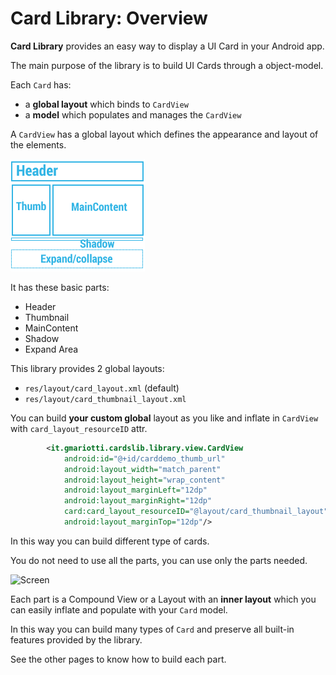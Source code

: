 # Card Library: Overview

**Card Library** provides an easy way to display a UI Card in your Android app.

The main purpose of the library is to build UI Cards through a object-model.

Each `Card` has:

* a **global layout** which binds to `CardView`
* a **model** which populates and manages the `CardView`


A `CardView` has a global layout which defines the appearance and layout of the elements.

![Screen](https://github.com/gabrielemariotti/cardslib/raw/master/demo/images/model.png)

It has these basic parts:

* Header
* Thumbnail
* MainContent
* Shadow
* Expand Area

This library provides 2 global layouts:

* `res/layout/card_layout.xml` (default)
* `res/layout/card_thumbnail_layout.xml`

You can build **your custom global** layout as you like and inflate in `CardView` with `card_layout_resourceID` attr.

 ``` xml
         <it.gmariotti.cardslib.library.view.CardView
             android:id="@+id/carddemo_thumb_url"
             android:layout_width="match_parent"
             android:layout_height="wrap_content"
             android:layout_marginLeft="12dp"
             android:layout_marginRight="12dp"
             card:card_layout_resourceID="@layout/card_thumbnail_layout"
             android:layout_marginTop="12dp"/>
 ```

In this way you can build different type of cards.

You do not need to use all the parts, you can use only the parts needed.

![Screen](https://github.com/gabrielemariotti/cardslib/raw/master/demo/images/model/mexample.png)


Each part is a Compound View or a Layout with an **inner layout** which you can easily inflate and populate with your `Card` model.

In this way you can build many types of `Card` and preserve all built-in features provided by the library.

See the other pages to know how to build each part.

